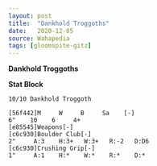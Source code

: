 ```yaml
---
layout: post
title:  "Dankhold Troggoths"
date:   2020-12-05
source: Wahapedia
tags: [gloomspite-gitz]
---
```


**Dankhold Troggoths**

**Stat Block**
```
10/10 Dankhold Troggoth
```

```
[56f442]M     W     B     Sa    [-]
6"    10    6     4+    
[e85545]Weapons[-]
[c6c930]Boulder Club[-]
2"     A:3    H:3+   W:3+   R:-2   D:D6  
[c6c930]Crushing Grip[-]
1"     A:1    H:*    W:*    R:*    D:*   
```


